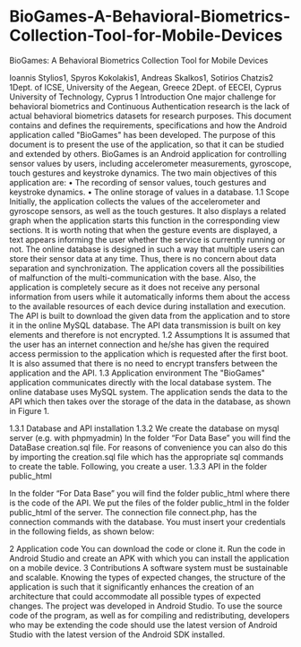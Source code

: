 # BioGames-A-Behavioral-Biometrics-Collection-Tool-for-Mobile-Devices
BioGames: A Behavioral Biometrics Collection Tool for Mobile Devices

Ioannis Stylios1, Spyros Kokolakis1, Andreas Skalkos1, Sotirios Chatzis2
1Dept. of ICSE, University of the Aegean, Greece 
2Dept. of EECEI, Cyprus University of Technology, Cyprus 
1	Introduction
One major challenge for behavioral biometrics and Continuous Authentication research is the lack of actual behavioral biometrics datasets for research purposes. 
This document contains and defines the requirements, specifications and how the Android application called "BioGames" has been developed. The purpose of this document is to present the use of the application, so that it can be studied and extended by others.
BioGames is an Android application for controlling sensor values by users, including accelerometer measurements, gyroscope, touch gestures and keystroke dynamics.
The two main objectives of this application are:
• The recording of sensor values, touch gestures and keystroke dynamics.
• The online storage of values in a database.
1.1 Scope
Initially, the application collects the values of the accelerometer and gyroscope sensors, as well as the touch gestures. It also displays a related graph when the application starts this function in the corresponding view sections. It is worth noting that when the gesture events are displayed, a text appears informing the user whether the service is currently running or not.
The online database is designed in such a way that multiple users can store their sensor data at any time. Thus, there is no concern about data separation and synchronization. The application covers all the possibilities of malfunction of the multi-communication with the base.
Also, the application is completely secure as it does not receive any personal information from users while it automatically informs them about the access to the available resources of each device during installation and execution.
The API is built to download the given data from the application and to store it in the online MySQL database. The API data transmission is built on key elements and therefore is not encrypted.
1.2	Assumptions
It is assumed that the user has an internet connection and he/she has given the required access permission to the application which is requested after the first boot. It is also assumed that there is no need to encrypt transfers between the application and the API.
1.3	Application environment
The "BioGames" application communicates directly with the local database system. The online database uses MySQL system. The application sends the data to the API which then takes over the storage of the data in the database, as shown in Figure 1.


1.3.1	Database and API installation
1.3.2 We create the database on mysql server (e.g. with phpmyadmin)
In the folder “For Data Base” you will find the DataBase creation.sql file.
For reasons of convenience you can also do this by importing the creation.sql file which has the appropriate sql commands to create the table.
Following, you create a user.
1.3.3	API in the folder public_html 

In the folder “For Data Base” you will find the folder public_html where there is the code of the API. We put the files of the folder public_html in the folder public_html of the server. The connection file connect.php, has the connection commands with the database. You must insert your credentials in the following fields, as shown below:
<?php
$db_name="Your db name";
$mysql_user="Your user name";
$mysql_pass="Your password";
$server_name="localhost";

$con=mysqli_connect($server_name,$mysql_user,$mysql_pass,$db_name);

if(!$con){
	//echo "Connection error";
}else{
	//echo "Connection stablish";
}
?>
2	Application code
You can download the code or clone it. Run the code in Android Studio and create an APK with which you can install the application on a mobile device.
3	Contributions
A software system must be sustainable and scalable. Knowing the types of expected changes, the structure of the application is such that it significantly enhances the creation of an architecture that could accommodate all possible types of expected changes.
The project was developed in Android Studio. To use the source code of the program, as well as for compiling and redistributing, developers who may be extending the code should use the latest version of Android Studio with the latest version of the Android SDK installed.




